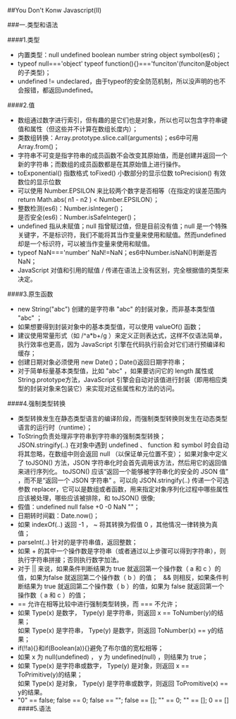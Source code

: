 ##You Don't Konw Javascript(II)  

###一.类型和语法  

####1.类型  

* 内置类型：null undefined boolean number string object symbol(es6)； 
* typeof null==='object'  typeof function(){}==='funciton'(funciton是object的子类型)；
* undefined != undeclared，由于typeof的安全防范机制，所以没声明的也不会报错，都返回undefined。  

####2.值  

* 数组通过数字进行索引，但有趣的是它们也是对象，所以也可以包含字符串键值和属性（但这些并不计算在数组长度内）；
* 类数组转换：Array.prototype.slice.call(arguments)；es6中可用Array.from()；
* 字符串不可变是指字符串的成员函数不会改变其原始值，而是创建并返回一个新的字符串；而数组的成员函数都是在其原始值上进行操作。
* toExponential() 指数格式  toFixed() 小数部分的显示位数  toPrecision() 有效数位的显示位数
* 可以使用 Number.EPSILON 来比较两个数字是否相等（在指定的误差范围内return Math.abs( n1 - n2 ) < Number.EPSILON）； 
* 整数检测(es6)：Number.isInteger()；  
是否安全(es6)：Number.isSafeInteger()；
* undefined 指从未赋值；null 指曾赋过值，但是目前没有值；null 是一个特殊关键字，不是标识符，我们不能将其当作变量来使用和赋值。然而undefined 却是一个标识符，可以被当作变量来使用和赋值。
* typeof NaN==='number' NaN!=NaN；es6中Number.isNaN()判断是否NaN；
* JavaScript 对值和引用的赋值 / 传递在语法上没有区别，完全根据值的类型来决定。

####3.原生函数  
* new String("abc") 创建的是字符串 "abc" 的封装对象，而非基本类型值 "abc" ；
* 如果想要得到封装对象中的基本类型值，可以使用 valueOf() 函数；
* 建议使用常量形式（如 /^a*b+/g ）来定义正则表达式，这样不仅语法简单，执行效率也更高，因为 JavaScript 引擎在代码执行前会对它们进行预编译和缓存；
* 创建日期对象必须使用 new Date()；Date()返回日期字符串；
* 对于简单标量基本类型值，比如 "abc" ，如果要访问它的 length 属性或 String.prototype方法，JavaScript 引擎会自动对该值进行封装（即用相应类型的封装对象来包装它）来实现对这些属性和方法的访问。

####4.强制类型转换  
* 类型转换发生在静态类型语言的编译阶段，而强制类型转换则发生在动态类型语言的运行时（runtime）；
* ToString负责处理非字符串到字符串的强制类型转换；  
JSON.stringify(..) 在对象中遇到 undefined 、 function 和 symbol 时会自动将其忽略，在数组中则会返回 null （以保证单元位置不变）； 如果对象中定义了 toJSON() 方法，JSON 字符串化时会首先调用该方法，然后用它的返回值来进行序列化。 toJSON() 应该“返回一个能够被字符串化的安全的 JSON 值” ，而不是“返回一个 JSON 字符串” 。可以向 JSON.stringify(..) 传递一个可选参数 replacer，它可以是数组或者函数，用来指定对象序列化过程中哪些属性应该被处理，哪些应该被排除，和 toJSON() 很像;
* 假值：undefined null false +0  -0 NaN ""；
* 日期转时间戳：Date.now()；
* 如果 indexOf(..) 返回 -1 ， ~ 将其转换为假值 0 ，其他情况一律转换为真值；
* parseInt(..) 针对的是字符串值，返回整数；
* 如果 + 的其中一个操作数是字符串（或者通过以上步骤可以得到字符串），则执行字符串拼接；否则执行数字加法。
* 对于 || 来说，如果条件判断结果为 true 就返回第一个操作数（ a 和 c ）的值，如果为false 就返回第二个操作数（ b ）的值；  
&& 则相反，如果条件判断结果为 true 就返回第二个操作数（ b ）的值，如果为 false 就返回第一个操作数（ a 和 c ）的值；
* == 允许在相等比较中进行强制类型转换，而 === 不允许；
*  如果 Type(x) 是数字， Type(y) 是字符串，则返回 x == ToNumber(y)的结果；  
如果 Type(x) 是字符串， Type(y) 是数字，则返回 ToNumber(x) == y的结果；
* if(!!a){}和if(Boolean(a)){}避免了布尔值的宽松相等；
* 如果 x 为 null(undefined) ， y 为 undefined(null) ，则结果为 true；
* 如果 Type(x) 是字符串或数字， Type(y) 是对象，则返回 x == ToPrimitive(y)的结果；  
如果 Type(x) 是对象， Type(y) 是字符串或数字，则返回 ToPromitive(x) == y的结果。
* "0" == false; false == 0; false == ""; false == []; "" == 0; "" == []; 0 == []
####5.语法
